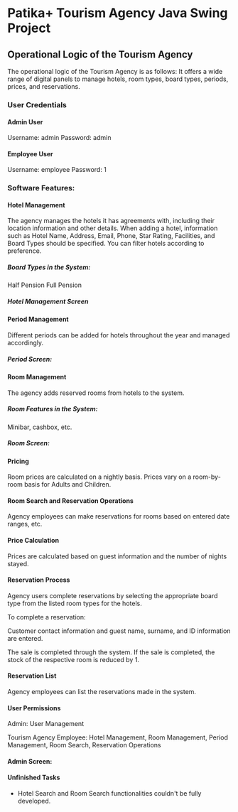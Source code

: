 
# Patika+ Tourism Agency Java Swing Project

## Operational Logic of the Tourism Agency

The operational logic of the Tourism Agency is as follows: It offers a wide range of digital panels to manage hotels, room types, board types, periods, prices, and reservations.

### User Credentials

#### Admin User
Username: admin Password: admin

#### Employee User
Username: employee Password: 1

### Software Features:

#### Hotel Management

The agency manages the hotels it has agreements with, including their location information and other details. When adding a hotel, information such as Hotel Name, Address, Email, Phone, Star Rating, Facilities, and Board Types should be specified. You can filter hotels according to preference.

##### Board Types in the System:

Half Pension Full Pension

##### Hotel Management Screen


#### Period Management

Different periods can be added for hotels throughout the year and managed accordingly.

##### Period Screen:


#### Room Management

The agency adds reserved rooms from hotels to the system.

##### Room Features in the System:
Minibar, cashbox, etc.

##### Room Screen:


#### Pricing

Room prices are calculated on a nightly basis. Prices vary on a room-by-room basis for Adults and Children.

#### Room Search and Reservation Operations

Agency employees can make reservations for rooms based on entered date ranges, etc.

#### Price Calculation

Prices are calculated based on guest information and the number of nights stayed.

#### Reservation Process

Agency users complete reservations by selecting the appropriate board type from the listed room types for the hotels.

To complete a reservation:

Customer contact information and guest name, surname, and ID information are entered.

The sale is completed through the system. If the sale is completed, the stock of the respective room is reduced by 1.

#### Reservation List

Agency employees can list the reservations made in the system.

#### User Permissions

Admin: User Management

Tourism Agency Employee: Hotel Management, Room Management, Period Management, Room Search, Reservation Operations

#### Admin Screen:

#### Unfinished Tasks

- Hotel Search and Room Search functionalities couldn't be fully developed.